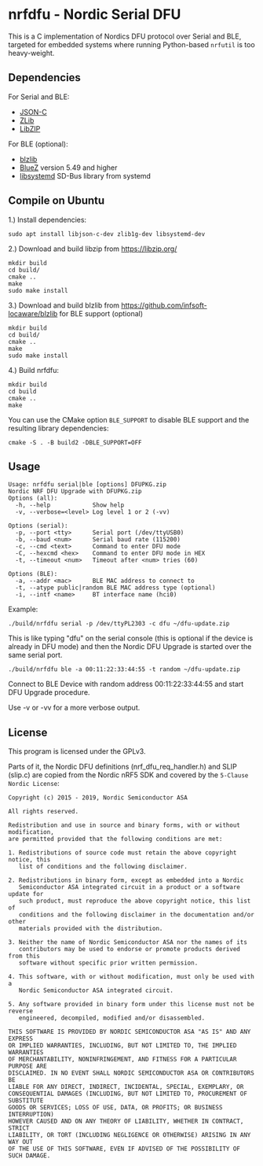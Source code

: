 # nrfdfu - Nordic Serial DFU #

This is a C implementation of Nordics DFU protocol over Serial and BLE, targeted for embedded systems where running Python-based `nrfutil` is too heavy-weight.


## Dependencies ##

For Serial and BLE:

  * [JSON-C](https://github.com/json-c/json-c)
  * [ZLib](https://zlib.net/)
  * [LibZIP](https://libzip.org/)

For BLE (optional):

  * [blzlib](https://github.com/infsoft-locaware/blzlib)
  * [BlueZ](http://www.bluez.org/) version 5.49 and higher
  * [libsystemd](https://www.freedesktop.org/wiki/Software/systemd/) SD-Bus library from systemd


## Compile on Ubuntu ##

1.) Install dependencies:

    sudo apt install libjson-c-dev zlib1g-dev libsystemd-dev

2.) Download and build libzip from https://libzip.org/

    mkdir build
    cd build/
    cmake ..
    make
    sudo make install

3.) Download and build blzlib from https://github.com/infsoft-locaware/blzlib for BLE support (optional)

    mkdir build
    cd build/
    cmake ..
    make
    sudo make install

4.) Build nrfdfu:

    mkdir build
    cd build
    cmake ..
    make

You can use the CMake option `BLE_SUPPORT` to disable BLE support and the resulting
library dependencies:

    cmake -S . -B build2 -DBLE_SUPPORT=OFF


## Usage ##
```
Usage: nrfdfu serial|ble [options] DFUPKG.zip
Nordic NRF DFU Upgrade with DFUPKG.zip
Options (all):
  -h, --help            Show help
  -v, --verbose=<level> Log level 1 or 2 (-vv)

Options (serial):
  -p, --port <tty>      Serial port (/dev/ttyUSB0)
  -b, --baud <num>      Serial baud rate (115200)
  -c, --cmd <text>      Command to enter DFU mode
  -C, --hexcmd <hex>    Command to enter DFU mode in HEX
  -t, --timeout <num>   Timeout after <num> tries (60)

Options (BLE):
  -a, --addr <mac>      BLE MAC address to connect to
  -t, --atype public|random BLE MAC address type (optional)
  -i, --intf <name>     BT interface name (hci0)
```

Example:

    ./build/nrfdfu serial -p /dev/ttyPL2303 -c dfu ~/dfu-update.zip

This is like typing "dfu" on the serial console (this is optional if the device is already in DFU mode) and then the Nordic DFU Upgrade is started over the same serial port.

    ./build/nrfdfu ble -a 00:11:22:33:44:55 -t random ~/dfu-update.zip

Connect to BLE Device with random address 00:11:22:33:44:55 and start DFU Upgrade procedure.

Use -v or -vv for a more verbose output.


## License ##

This program is licensed under the GPLv3.

Parts of it, the Nordic DFU definitions (nrf_dfu_req_handler.h) and SLIP (slip.c) are copied from the Nordic nRF5 SDK and covered by the `5-Clause Nordic License`:

```
Copyright (c) 2015 - 2019, Nordic Semiconductor ASA

All rights reserved.

Redistribution and use in source and binary forms, with or without modification,
are permitted provided that the following conditions are met:

1. Redistributions of source code must retain the above copyright notice, this
   list of conditions and the following disclaimer.

2. Redistributions in binary form, except as embedded into a Nordic
   Semiconductor ASA integrated circuit in a product or a software update for
   such product, must reproduce the above copyright notice, this list of
   conditions and the following disclaimer in the documentation and/or other
   materials provided with the distribution.

3. Neither the name of Nordic Semiconductor ASA nor the names of its
   contributors may be used to endorse or promote products derived from this
   software without specific prior written permission.

4. This software, with or without modification, must only be used with a
   Nordic Semiconductor ASA integrated circuit.

5. Any software provided in binary form under this license must not be reverse
   engineered, decompiled, modified and/or disassembled.

THIS SOFTWARE IS PROVIDED BY NORDIC SEMICONDUCTOR ASA "AS IS" AND ANY EXPRESS
OR IMPLIED WARRANTIES, INCLUDING, BUT NOT LIMITED TO, THE IMPLIED WARRANTIES
OF MERCHANTABILITY, NONINFRINGEMENT, AND FITNESS FOR A PARTICULAR PURPOSE ARE
DISCLAIMED. IN NO EVENT SHALL NORDIC SEMICONDUCTOR ASA OR CONTRIBUTORS BE
LIABLE FOR ANY DIRECT, INDIRECT, INCIDENTAL, SPECIAL, EXEMPLARY, OR
CONSEQUENTIAL DAMAGES (INCLUDING, BUT NOT LIMITED TO, PROCUREMENT OF SUBSTITUTE
GOODS OR SERVICES; LOSS OF USE, DATA, OR PROFITS; OR BUSINESS INTERRUPTION)
HOWEVER CAUSED AND ON ANY THEORY OF LIABILITY, WHETHER IN CONTRACT, STRICT
LIABILITY, OR TORT (INCLUDING NEGLIGENCE OR OTHERWISE) ARISING IN ANY WAY OUT
OF THE USE OF THIS SOFTWARE, EVEN IF ADVISED OF THE POSSIBILITY OF SUCH DAMAGE.
```
